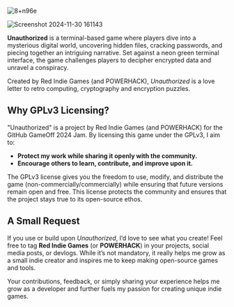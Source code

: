 ![8+n96e](https://github.com/user-attachments/assets/99d12303-9612-46d6-a3b1-3154206fb578)



![Screenshot 2024-11-30 161143](https://github.com/user-attachments/assets/bf665a72-2675-4e80-a074-9cfc117e3fce)

**Unauthorized** is a terminal-based game where players dive into a mysterious digital world, uncovering hidden files, cracking passwords, and piecing together an intriguing narrative. Set against a neon green terminal interface, the game challenges players to decipher encrypted data and unravel a conspiracy.

Created by Red Indie Games (and POWERHACK), *Unauthorized* is a love letter to retro computing, cryptography and encryption puzzles. 

## Why GPLv3 Licensing?

"Unauthorized" is a project by Red Indie Games (and POWERHACK) for the GitHub GameOff 2024 Jam. By licensing this game under the GPLv3, I aim to:

- **Protect my work while sharing it openly with the community.**
- **Encourage others to learn, contribute, and improve upon it.**

The GPLv3 license gives you the freedom to use, modify, and distribute the game (non-commercially/commercially) while ensuring that future versions remain open and free. This license protects the community and ensures that the project stays true to its open-source ethos.

## A Small Request 

If you use or build upon *Unauthorized*, I’d love to see what you create! Feel free to tag **Red Indie Games** (or **POWERHACK**) in your projects, social media posts, or devlogs. While it’s not mandatory, it really helps me grow as a small indie creator and inspires me to keep making open-source games and tools.

Your contributions, feedback, or simply sharing your experience helps me grow as a developer and further fuels my passion for creating unique indie games.
